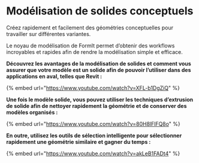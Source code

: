 # Modélisation de solides conceptuels

Créez rapidement et facilement des géométries conceptuelles pour travailler sur différentes variantes.

Le noyau de modélisation de FormIt permet d’obtenir des workflows incroyables et rapides afin de rendre la modélisation simple et efficace.

**Découvrez les avantages de la modélisation de solides et comment vous assurer que votre modèle est un solide afin de pouvoir l’utiliser dans des applications en aval, telles que Revit :**

{% embed url="https://www.youtube.com/watch?v=XFL-b1DgZiQ" %}

**Une fois le modèle solide, vous pouvez utiliser les techniques d’extrusion de solide afin de nettoyer rapidement la géométrie et de conserver des modèles organisés :**

{% embed url="https://www.youtube.com/watch?v=80H8lFlFQ8o" %}

**En outre, utilisez les outils de sélection intelligente pour sélectionner rapidement une géométrie similaire et gagner du temps :**

{% embed url="https://www.youtube.com/watch?v=akLeB1FADt4" %}





